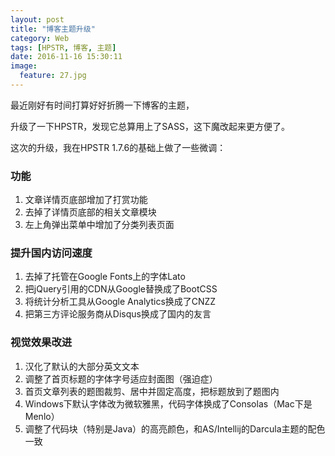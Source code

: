 ```yaml
---
layout: post
title: "博客主题升级"
category: Web
tags: [HPSTR, 博客, 主题]
date: 2016-11-16 15:30:11
image:
  feature: 27.jpg
---
```


最近刚好有时间打算好好折腾一下博客的主题，

升级了一下HPSTR，发现它总算用上了SASS，这下魔改起来更方便了。

这次的升级，我在HPSTR 1.7.6的基础上做了一些微调：

### 功能

1. 文章详情页底部增加了打赏功能
2. 去掉了详情页底部的相关文章模块
3. 左上角弹出菜单中增加了分类列表页面

### 提升国内访问速度

1. 去掉了托管在Google Fonts上的字体Lato
2. 把jQuery引用的CDN从Google替换成了BootCSS
3. 将统计分析工具从Google Analytics换成了CNZZ
4. 把第三方评论服务商从Disqus换成了国内的友言

### 视觉效果改进

1. 汉化了默认的大部分英文文本
2. 调整了首页标题的字体字号适应封面图（强迫症）
3. 首页文章列表的题图裁剪、居中并固定高度，把标题放到了题图内
4. Windows下默认字体改为微软雅黑，代码字体换成了Consolas（Mac下是Menlo）
5. 调整了代码块（特别是Java）的高亮颜色，和AS/Intellij的Darcula主题的配色一致